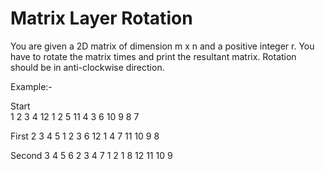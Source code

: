 # Matrix Layer Rotation

You are given a 2D matrix of dimension m x n and a positive integer r. You have to rotate the matrix
times and print the resultant matrix. Rotation should be in anti-clockwise direction.

Example:-

Start           
 1 2 3 4 
 12 1 2 5 
 11 4 3 6 
 10 9 8 7

  First
2  3  4  5
1  2  3  6
12  1  4  7
11 10  9  8

  Second
3  4  5  6
2  3  4  7
1  2  1  8
12 11 10 9
